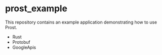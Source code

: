 # prost_example

This repository contains an example application demonstrating how to use Prost.

* Rust 
* Protobuf 
* GoogleApis
